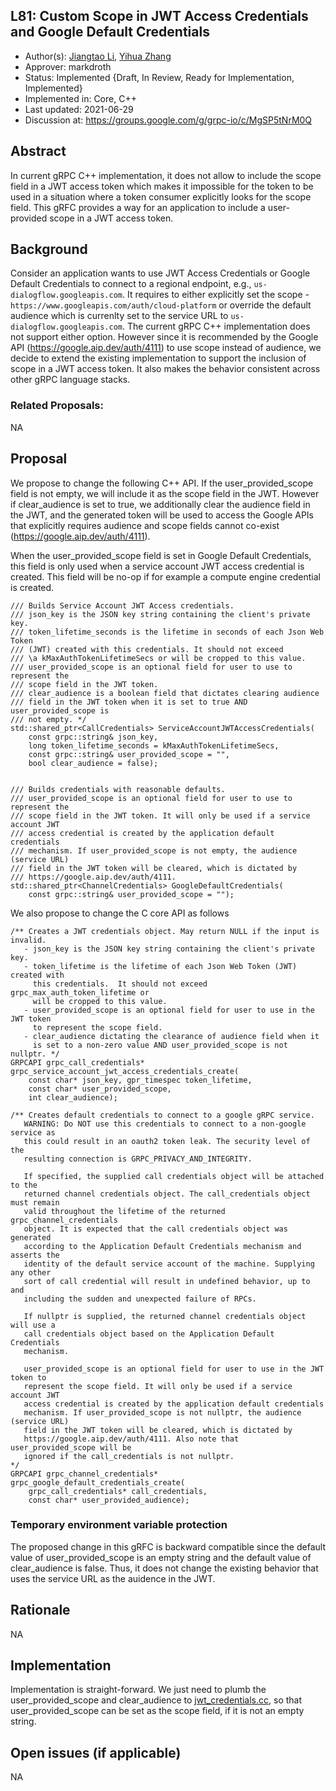 L81: Custom Scope in JWT Access Credentials and Google Default Credentials
----
* Author(s): [Jiangtao Li](https://github.com/jiangtaoli2016), [Yihua Zhang](https://github.com/yihuazhang)
* Approver: markdroth
* Status: Implemented {Draft, In Review, Ready for Implementation, Implemented}
* Implemented in: Core, C++
* Last updated: 2021-06-29
* Discussion at: https://groups.google.com/g/grpc-io/c/MgSP5tNrM0Q

## Abstract

In current gRPC C++ implementation, it does not allow to include the scope
field in a JWT access token which makes it impossible for the token
to be used in a situation where a token consumer explicitly looks for the scope
field. This gRFC provides a way for an application to include a user-provided scope
in a JWT access token.

## Background

Consider an application wants to use JWT Access Credentials or Google Default
Credentials to connect to a regional endpoint, e.g.,
`us-dialogflow.googleapis.com`. It requires to either explicitly set the scope -
`https://www.googleapis.com/auth/cloud-platform` or override the default
audience which is currenlty set to the service URL to `us-dialogflow.googleapis.com`.
The current gRPC C++
implementation does not support either option. However since it is recommended by
the Google API (https://google.aip.dev/auth/4111) to use scope
instead of audience, we decide to extend the existing implementation to support
the inclusion of scope in a JWT access token. It also makes the behavior
consistent across other gRPC language stacks.

### Related Proposals: 

NA

## Proposal

We propose to change the following C++ API. If the user_provided_scope
field is not empty, we will include it as the scope field in the JWT.
However if clear_audience is set to true, we additionally clear
the audience field in the JWT, and the generated token will be used to
access the Google APIs that explicitly requires audience and scope fields
cannot co-exist (https://google.aip.dev/auth/4111).

When the user_provided_scope field is set in Google Default Credentials,
this field is only used when a service account JWT access credential is
created. This field will be no-op if for example a compute engine credential
is created.

```
/// Builds Service Account JWT Access credentials.
/// json_key is the JSON key string containing the client's private key.
/// token_lifetime_seconds is the lifetime in seconds of each Json Web Token
/// (JWT) created with this credentials. It should not exceed
/// \a kMaxAuthTokenLifetimeSecs or will be cropped to this value.
/// user_provided_scope is an optional field for user to use to represent the
/// scope field in the JWT token.
/// clear_audience is a boolean field that dictates clearing audience
/// field in the JWT token when it is set to true AND user_provided_scope is
/// not empty. */
std::shared_ptr<CallCredentials> ServiceAccountJWTAccessCredentials(
    const grpc::string& json_key,
    long token_lifetime_seconds = kMaxAuthTokenLifetimeSecs,
    const grpc::string& user_provided_scope = "",
    bool clear_audience = false);


/// Builds credentials with reasonable defaults.
/// user_provided_scope is an optional field for user to use to represent the
/// scope field in the JWT token. It will only be used if a service account JWT
/// access credential is created by the application default credentials
/// mechanism. If user_provided_scope is not empty, the audience (service URL)
/// field in the JWT token will be cleared, which is dictated by
/// https://google.aip.dev/auth/4111.
std::shared_ptr<ChannelCredentials> GoogleDefaultCredentials(
    const grpc::string& user_provided_scope = "");
```

We also propose to change the C core API as follows

```
/** Creates a JWT credentials object. May return NULL if the input is invalid.
   - json_key is the JSON key string containing the client's private key.
   - token_lifetime is the lifetime of each Json Web Token (JWT) created with
     this credentials.  It should not exceed grpc_max_auth_token_lifetime or
     will be cropped to this value.
   - user_provided_scope is an optional field for user to use in the JWT token
     to represent the scope field.
   - clear_audience dictating the clearance of audience field when it
     is set to a non-zero value AND user_provided_scope is not nullptr. */
GRPCAPI grpc_call_credentials*
grpc_service_account_jwt_access_credentials_create(
    const char* json_key, gpr_timespec token_lifetime,
    const char* user_provided_scope,
    int clear_audience);

/** Creates default credentials to connect to a google gRPC service.
   WARNING: Do NOT use this credentials to connect to a non-google service as
   this could result in an oauth2 token leak. The security level of the
   resulting connection is GRPC_PRIVACY_AND_INTEGRITY.

   If specified, the supplied call credentials object will be attached to the
   returned channel credentials object. The call_credentials object must remain
   valid throughout the lifetime of the returned grpc_channel_credentials
   object. It is expected that the call credentials object was generated
   according to the Application Default Credentials mechanism and asserts the
   identity of the default service account of the machine. Supplying any other
   sort of call credential will result in undefined behavior, up to and
   including the sudden and unexpected failure of RPCs.

   If nullptr is supplied, the returned channel credentials object will use a
   call credentials object based on the Application Default Credentials
   mechanism.

   user_provided_scope is an optional field for user to use in the JWT token to
   represent the scope field. It will only be used if a service account JWT
   access credential is created by the application default credentials
   mechanism. If user_provided_scope is not nullptr, the audience (service URL)
   field in the JWT token will be cleared, which is dictated by
   https://google.aip.dev/auth/4111. Also note that user_provided_scope will be
   ignored if the call_credentials is not nullptr.
*/
GRPCAPI grpc_channel_credentials* grpc_google_default_credentials_create(
    grpc_call_credentials* call_credentials,
    const char* user_provided_audience);
```

### Temporary environment variable protection

The proposed change in this gRFC is backward compatible since the default
value of user_provided_scope is an empty string and the default value of 
clear_audience is false. Thus, it does not change the existing behavior
that uses the service URL as the auidence in the JWT.

## Rationale

NA

## Implementation

Implementation is straight-forward. We just need to plumb the
user_provided_scope and clear_audience to [jwt_credentials.cc](https://github.com/grpc/grpc/blob/master/src/core/lib/security/credentials/jwt/jwt_credentials.cc), 
so that user_provided_scope can be set as the scope field, if it is not an empty
string.

## Open issues (if applicable)

NA
